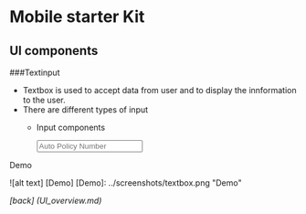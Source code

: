 Mobile starter Kit
================================

UI components
--------------------------------

###Textinput

* Textbox is used to accept data from user and to display the innformation to the user.
* There are different types of input
   * Input components
	
		
		<input type="text" placeholder="Auto Policy Number" />

Demo

![alt text] [Demo]
[Demo]: ../screenshots/textbox.png "Demo"   

*[back] (UI_overview.md)*  
